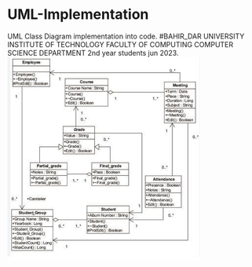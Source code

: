 # UML-Implementation
UML Class Diagram implementation into code.
#BAHIR_DAR UNIVERSITY INSTITUTE OF TECHNOLOGY
FACULTY OF COMPUTING
COMPUTER SCIENCE DEPARTMENT 
2nd year students
jun 2023.
![alt text](https://github.com/NahomAnteneh/UML-Implementation/blob/main/UML%20Class%20diagram.jpg?raw=true)
